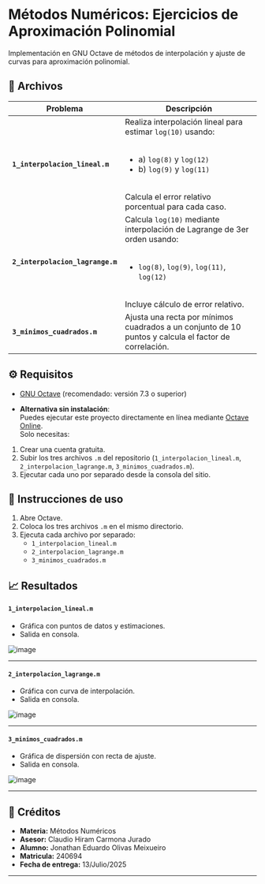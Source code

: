 # Métodos Numéricos: Ejercicios de Aproximación Polinomial

Implementación en GNU Octave de métodos de interpolación y ajuste de curvas para aproximación polinomial.

## 📂 Archivos

| Problema | Descripción |
|----------|-------------|
| **`1_interpolacion_lineal.m`**  | Realiza interpolación lineal para estimar `log(10)` usando: <br><br><ul><li>a) `log(8)` y `log(12)`</li><li>b) `log(9)` y `log(11)`</li></ul><br>Calcula el error relativo porcentual para cada caso. |
| **`2_interpolacion_lagrange.m`**  | Calcula `log(10)` mediante interpolación de Lagrange de 3er orden usando:<br><br><ul><li>`log(8)`, `log(9)`, `log(11)`, `log(12)`</li></ul><br> Incluye cálculo de error relativo.|
| **`3_minimos_cuadrados.m`**  | Ajusta una recta por mínimos cuadrados a un conjunto de 10 puntos y calcula el factor de correlación. |


## ⚙️ Requisitos

- [GNU Octave](https://www.gnu.org/software/octave/) (recomendado: versión 7.3 o superior)

- **Alternativa sin instalación**:  
  Puedes ejecutar este proyecto directamente en línea mediante [Octave Online](https://octave-online.net).  
  Solo necesitas:
1. Crear una cuenta gratuita.
2. Subir los tres archivos `.m` del repositorio (`1_interpolacion_lineal.m`, `2_interpolacion_lagrange.m`, `3_minimos_cuadrados.m`).
3. Ejecutar cada uno por separado desde la consola del sitio.

## 🚀 Instrucciones de uso

1. Abre Octave.
2. Coloca los tres archivos `.m` en el mismo directorio.
3. Ejecuta cada archivo por separado:
   - `1_interpolacion_lineal.m`
   - `2_interpolacion_lagrange.m`
   - `3_minimos_cuadrados.m`

## 📈 Resultados

#### `1_interpolacion_lineal.m`
- Gráfica con puntos de datos y estimaciones.
- Salida en consola.

![image](https://github.com/user-attachments/assets/4c517647-7bd5-4bbc-910f-d8de2876383a)

---
#### `2_interpolacion_lagrange.m`
- Gráfica con curva de interpolación.
- Salida en consola.

![image](https://github.com/user-attachments/assets/4a6afa6b-9345-449d-b083-cd59a6a5d311)

---

#### `3_minimos_cuadrados.m`
- Gráfica de dispersión con recta de ajuste.
- Salida en consola.

![image](https://github.com/user-attachments/assets/9c9f1690-c0ca-4c7e-9be0-b634e2bb5a88)

---

## 🧾 Créditos
- **Materia:** Métodos Numéricos
- **Asesor:** Claudio Hiram Carmona Jurado
- **Alumno:** Jonathan Eduardo Olivas Meixueiro
- **Matricula:** 240694
- **Fecha de entrega:** 13/Julio/2025

---
